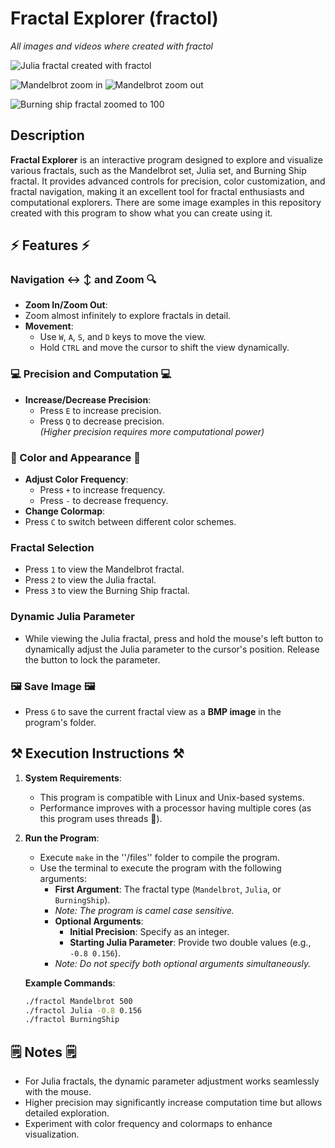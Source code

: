 # Fractal Explorer (fractol)
_All images and videos where created with fractol_

![Julia fractal created with fractol](Julia3.bmp)

![Mandelbrot zoom in](MandelbrotZoomIn.gif) ![Mandelbrot zoom out](MandelbrotZoomOut.gif)

![Burning ship fractal zoomed to 100](BurningShip.bmp)

## Description

**Fractal Explorer** is an interactive program designed to explore and visualize various fractals, such as the Mandelbrot set, Julia set, and Burning Ship fractal. It provides advanced controls for precision, color customization, and fractal navigation, making it an excellent tool for fractal enthusiasts and computational explorers. There are some image examples in this repository created with this program to show what you can create using it.

## :zap: Features :zap:

### Navigation ↔️ ↕️ and Zoom 🔍
- **Zoom In/Zoom Out**:
- Zoom almost infinitely to explore fractals in detail.  
- **Movement**:
  - Use `W`, `A`, `S`, and `D` keys to move the view.  
  - Hold `CTRL` and move the cursor to shift the view dynamically.  

### 💻 Precision and Computation 💻
- **Increase/Decrease Precision**:
  - Press `E` to increase precision.  
  - Press `Q` to decrease precision.  
  _(Higher precision requires more computational power)_  

### 🎨 Color and Appearance 🎨
- **Adjust Color Frequency**:
  - Press `+` to increase frequency.  
  - Press `-` to decrease frequency.  
- **Change Colormap**:
- Press `C` to switch between different color schemes.

### Fractal Selection
- Press `1` to view the Mandelbrot fractal.  
- Press `2` to view the Julia fractal.  
- Press `3` to view the Burning Ship fractal.

### Dynamic Julia Parameter
- While viewing the Julia fractal, press and hold the mouse's left button to dynamically adjust the Julia parameter to the cursor's position. Release the button to lock the parameter.

### 🖼️ Save Image 🖼️
- Press `G` to save the current fractal view as a **BMP image** in the program's folder.

## ⚒️ Execution Instructions ⚒️

1. **System Requirements**:
   - This program is compatible with Linux and Unix-based systems.  
   - Performance improves with a processor having multiple cores (as this program uses threads 🧵).  

2. **Run the Program**:
   - Execute `make` in the ''/files'' folder to compile the program.
   - Use the terminal to execute the program with the following arguments:  
     - **First Argument**: The fractal type (`Mandelbrot`, `Julia`, or `BurningShip`).
     - _Note: The program is camel case sensitive._
     - **Optional Arguments**:
       - **Initial Precision**: Specify as an integer.  
       - **Starting Julia Parameter**: Provide two double values (e.g., `-0.8 0.156`).  
     - _Note: Do not specify both optional arguments simultaneously._

   **Example Commands**:  
   ```bash
   ./fractol Mandelbrot 500
   ./fractol Julia -0.8 0.156
   ./fractol BurningShip

## 🗒️ Notes 🗒️
- For Julia fractals, the dynamic parameter adjustment works seamlessly with the mouse.
- Higher precision may significantly increase computation time but allows detailed exploration.
- Experiment with color frequency and colormaps to enhance visualization.
